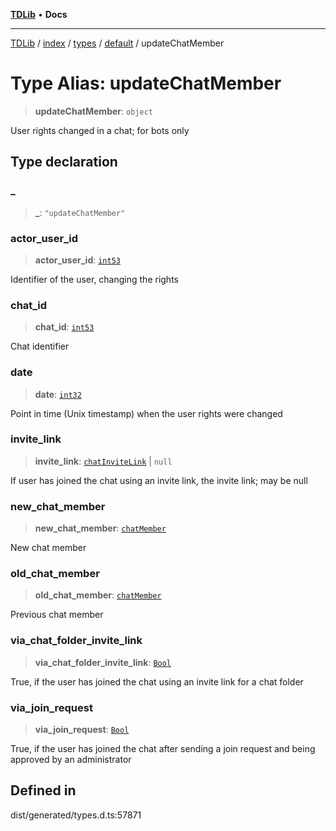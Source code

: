 [**TDLib**](../../../../../../README.md) • **Docs**

***

[TDLib](../../../../../../modules.md) / [index](../../../../../README.md) / [types](../../../README.md) / [default](../README.md) / updateChatMember

# Type Alias: updateChatMember

> **updateChatMember**: `object`

User rights changed in a chat; for bots only

## Type declaration

### \_

> **\_**: `"updateChatMember"`

### actor\_user\_id

> **actor\_user\_id**: [`int53`](int53-1.md)

Identifier of the user, changing the rights

### chat\_id

> **chat\_id**: [`int53`](int53-1.md)

Chat identifier

### date

> **date**: [`int32`](int32-1.md)

Point in time (Unix timestamp) when the user rights were changed

### invite\_link

> **invite\_link**: [`chatInviteLink`](chatInviteLink-1.md) \| `null`

If user has joined the chat using an invite link, the invite link; may be null

### new\_chat\_member

> **new\_chat\_member**: [`chatMember`](chatMember-1.md)

New chat member

### old\_chat\_member

> **old\_chat\_member**: [`chatMember`](chatMember-1.md)

Previous chat member

### via\_chat\_folder\_invite\_link

> **via\_chat\_folder\_invite\_link**: [`Bool`](Bool.md)

True, if the user has joined the chat using an invite link for a chat folder

### via\_join\_request

> **via\_join\_request**: [`Bool`](Bool.md)

True, if the user has joined the chat after sending a join request and being approved by an administrator

## Defined in

dist/generated/types.d.ts:57871
